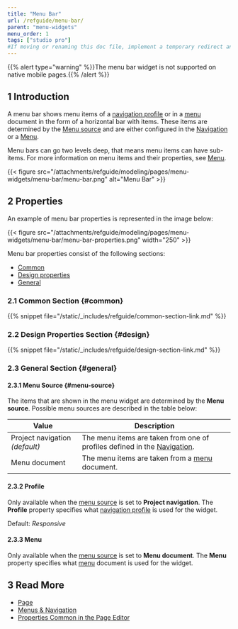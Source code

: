 ```yaml
---
title: "Menu Bar"
url: /refguide/menu-bar/
parent: "menu-widgets"
menu_order: 1
tags: ["studio pro"]
#If moving or renaming this doc file, implement a temporary redirect and let the respective team know they should update the URL in the product. See Mapping to Products for more details.
---
```


{{% alert type="warning" %}}The menu bar widget is not supported on native mobile pages.{{% /alert %}}

## 1 Introduction

A menu bar shows menu items of a [navigation profile](/refguide/navigation/#profiles) or in a [menu](/refguide/menu/) document in the form of a horizontal bar with items. These items are determined by the [Menu source](#menu-source) and are either configured in the [Navigation](/refguide/navigation/) or a [Menu](/refguide/menu/).

Menu bars can go two levels deep, that means menu items can have sub-items. For more information on menu items and their properties, see [Menu](/refguide/menu/).

{{< figure src="/attachments/refguide/modeling/pages/menu-widgets/menu-bar/menu-bar.png" alt="Menu Bar" >}}

## 2 Properties

An example of menu bar properties is represented in the image below:

{{< figure src="/attachments/refguide/modeling/pages/menu-widgets/menu-bar/menu-bar-properties.png"   width="250"  >}}

Menu bar properties consist of the following sections:

* [Common](#common)
* [Design properties](#design)
* [General](#general)

### 2.1 Common Section {#common}

{{% snippet file="/static/_includes/refguide/common-section-link.md" %}}

### 2.2 Design Properties Section {#design}

{{% snippet file="/static/_includes/refguide/design-section-link.md" %}}

### 2.3 General Section {#general}

#### 2.3.1 Menu Source {#menu-source}

The items that are shown in the menu widget are determined by the **Menu source**. Possible menu sources are described in the table below:

| Value              | Description                                                  |
| ------------------ | ------------------------------------------------------------ |
| Project navigation  *(default)* | The menu items are taken from one of profiles defined in the [Navigation](/refguide/navigation/#profiles). |
| Menu document      | The menu items are taken from a [menu](/refguide/menu/) document.       |

#### 2.3.2 Profile 

Only available when the [menu source](#menu-source) is set to **Project navigation**. The **Profile** property specifies what [navigation profile](/refguide/navigation/#profiles) is used for the widget. 

Default: *Responsive*

#### 2.3.3 Menu 

Only available when the [menu source](#menu-source) is set to **Menu document**. The **Menu** property specifies what [menu](/refguide/menu/) document is used for the widget.

## 3 Read More

* [Page](/refguide/page/)
* [Menus & Navigation](/refguide/menu-widgets/)
* [Properties Common in the Page Editor](/refguide/common-widget-properties/)

